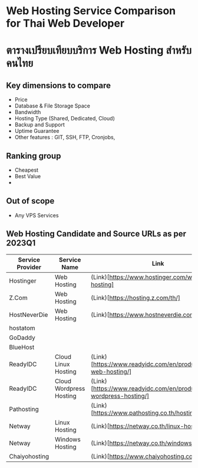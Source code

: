 # Web Hosting Service Comparison for Thai Web Developer
# ตารางเปรียบเทียบบริการ Web Hosting สำหรับคนไทย

## Key dimensions to compare
- Price
- Database & File Storage Space
- Bandwidth
- Hosting Type (Shared, Dedicated, Cloud)
- Backup and Support
- Uptime Guarantee
- Other features : GIT, SSH, FTP, Cronjobs, 

## Ranking group
- Cheapest
- Best Value
- 

## Out of scope
- Any VPS Services

## Web Hosting Candidate and Source URLs as per 2023Q1
| Service Provider  | Service Name                | Link                                          |
| ---               | ---                         | ---                                           |
| Hostinger         | Web Hosting                 | (Link)[https://www.hostinger.com/web-hosting] |
| Z.Com             | Web Hosting                 | (Link)[https://hosting.z.com/th/]             |
| HostNeverDie      | Web Hosting                 | (Link)[https://www.hostneverdie.com/]         |
| hostatom          |                             |                                               |
| GoDaddy           |                             |                                               |
| BlueHost          |                             |                                               |
| ReadyIDC          | Cloud Linux Hosting         | (Link)[https://www.readyidc.com/en/products/cloud-web-hosting/] |
| ReadyIDC          | Cloud Wordpress Hosting     | (Link)[https://www.readyidc.com/en/products/cloud-wordpress-hosting/] |
| Pathosting        |                             | (Link)[https://www.pathosting.co.th/hosting/package] |
| Netway            | Linux Hosting               | (Link)[https://netway.co.th/linux-hosting] |
| Netway            | Windows Hosting             | (Link)[https://netway.co.th/windows-hosting] |
| Chaiyohosting     |                             |  (Link)[https://www.chaiyohosting.com/]  |
